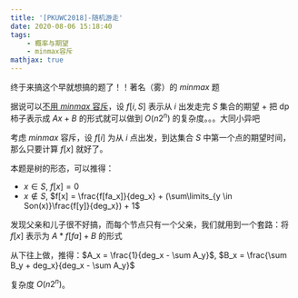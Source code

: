 ```yaml
---
title: '[PKUWC2018]-随机游走'
date: 2020-08-06 15:18:40
tags: 
    - 概率与期望
    - minmax容斥
mathjax: true
---
```


终于来搞这个早就想搞的题了！！著名（雾）的 $minmax$ 题

据说可以[不用 $minmax$ 容斥](https://www.cnblogs.com/Mychael/p/9229291.html)，设 $f[i, S]$ 表示从 $i$ 出发走完 $S$ 集合的期望 + 把 dp 柿子表示成 $Ax + B$ 的形式就可以做到 $O(n2^n)$ 的复杂度。。。大同小异吧

考虑 $minmax$ 容斥，设 $f[i]$ 为从 $i$ 点出发，到达集合 $S$ 中第一个点的期望时间，那么只要计算 $f[x]$ 就好了。

本题是树的形态，可以推得：

* $x \in S$, $f[x] = 0$
* $x \notin S$, $f[x] = \frac{f[fa_x]}{deg_x} + (\sum\limits_{y \in Son(x)}\frac{f[y]}{deg_x}) + 1$

发现父亲和儿子很不好搞，而每个节点只有一个父亲，我们就用到一个套路：将 $f[x]$ 表示为 $A * f[fa] + B$ 的形式

从下往上做，推得：$A_x = \frac{1}{deg_x - \sum A_y}$, $B_x = \frac{\sum B_y + deg_x}{deg_x - \sum A_y}$

复杂度 $O(n2^n)$。